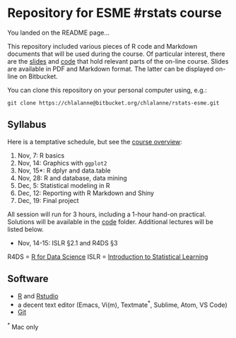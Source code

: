 # Repository for ESME #rstats course

You landed on the README page...

This repository included various pieces of R code and Markdown documents that will be used during the course. Of particular interest, there are the [slides][slides] and [code][code] that hold relevant parts of the on-line course. Slides are available in PDF and Markdown format. The latter can be displayed on-line on Bitbucket.

You can clone this repository on your personal computer using, e.g.:

    git clone https://chlalanne@bitbucket.org/chlalanne/rstats-esme.git

[slides]: https://bitbucket.org/chlalanne/rstats-esme/src/master/slides
[code]: https://bitbucket.org/chlalanne/rstats-esme/src/master/code


## Syllabus

Here is a temptative schedule, but see the [course overview][overview]:

1. Nov, 7: R basics
2. Nov, 14: Graphics with `ggplot2`
3. Nov, 15*: R dplyr and data.table 
4. Nov, 28: R and database, data mining
5. Dec, 5: Statistical modeling in R
6. Dec, 12: Reporting with R Markdown and Shiny
7. Dec, 19: Final project

All session will run for 3 hours, including a 1-hour hand-on practical. Solutions will be available in the [code][code] folder. Additional lectures will be listed below.

- Nov, 14-15: ISLR §2.1 and R4DS §3

R4DS = [R for Data Science][r4ds]
ISLR = [Introduction to Statistical Learning][islr]

[r4ds]: http://r4ds.had.co.nz
[islr]: http://www-bcf.usc.edu/~gareth/ISL/
[overview]: https://bitbucket.org/chlalanne/rstats-esme/src/master/slides/01-intro.md

## Software

- [R][cran] and [Rstudio][rstudio]
- a decent text editor (Emacs, Vi(m), Textmate<sup>*</sup>, Sublime, Atom, VS Code)
- [Git][git]


[cran]: http://cran.r-project.org
[rstudio]: http://rstudio.com
[git]: https://git-scm.com


<sup>*</sup> Mac only
